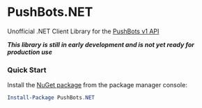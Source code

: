 # PushBots.NET
Unofficial .NET Client Library for the [PushBots v1 API](https://pushbots.com/developer/api/1)

***This library is still in early development and is not yet ready for production use***

### Quick Start

Install the [NuGet package](https://www.nuget.org/packages/PushBots.NET/) from the package manager console:

```powershell
Install-Package PushBots.NET
```
